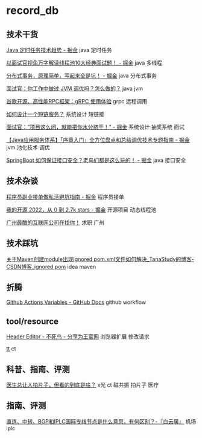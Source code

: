 # record_db

## 技术干货
[Java 定时任务技术趋势 - 掘金](https://juejin.cn/post/7127551400824799263)    java 定时任务

[以面试官视角万字解读线程池10大经典面试题！ - 掘金](https://juejin.cn/post/7137186083074703391)    java 多线程

[分布式事务，原理简单，写起来全是坑！ - 掘金](https://juejin.cn/post/7110762693732089886)    java 分布式事务

[面试官：你工作中做过 JVM 调优吗？怎么做的？](http://mp.weixin.qq.com/s?__biz=MzAwMTk4NjM1MA==&mid=2247509537&idx=1&sn=a114f2ae33c62cabdf0097a3ba7eacd1&chksm=9ad3bc60ada43576d24fa233fba0012ecd6528f347a69ca459357f9f25104d5cb4b570050cbb&mpshare=1&scene=23&srcid=1008rqDyDZTPs4l9Xvq000xr&sharer_sharetime=1675701393964&sharer_shareid=165d672b1d816e8d8948659a2949584f#rd)    java jvm

[谷歌开源、高性能RPC框架：gRPC 使用体验](http://mp.weixin.qq.com/s?__biz=MjM5ODYwMjI2MA==&mid=2649775909&idx=1&sn=59f293638c0a99eb543cc22dd2667403&chksm=becccc5e89bb4548bfa33f6686bcedc67325d0bb7f828e26a7a3b8da1a837ba9d7d98449a64b&mpshare=1&scene=23&srcid=0207xTh1cMDe52roIZHVq4BI&sharer_sharetime=1675779912011&sharer_shareid=165d672b1d816e8d8948659a2949584f#rd)    grpc 远程调用

[如何设计一个短链服务？](http://mp.weixin.qq.com/s?__biz=MzkwNjMwMTgzMQ==&mid=2247498211&idx=1&sn=8200f9b4a36f816aef78bd3c3a300997&chksm=c0e8210bf79fa81dea386078e0d0c120d8ee51800cde119a5f216e0a9df3d0c24deba5f45b82&mpshare=1&scene=23&srcid=0924VcnqEMyy9rO2e5Zi3Be6&sharer_sharetime=1675784604361&sharer_shareid=165d672b1d816e8d8948659a2949584f#rd)    系统设计 短链接

[面试官：“项目这么问，就能把你水分挤干！” - 掘金](https://juejin.cn/post/7196698315835064376)    系统设计 抽奖系统 面试

[【Java应用服务体系】「序章入门」全方位盘点和总结调优技术专题指南 - 掘金](https://juejin.cn/post/7190764134521110588)    jvm 池化技术 调优

[SpringBoot 如何保证接口安全？老鸟们都是这么玩的！ - 掘金](https://juejin.cn/post/7195355046065176631)    java 接口安全

## 技术杂谈
[程序员副业接单做私活避坑指南 - 掘金](https://juejin.cn/post/7195085041456644154)    程序员接单

[我的开源 2022，从 0 到 2.7k stars - 掘金](https://juejin.cn/post/7189878373542281274)    开源项目 动态线程池

[广州最酷的互联网公司在找你！](http://mp.weixin.qq.com/s?__biz=Mzg4NjUxMzg5MA==&mid=2247489050&idx=1&sn=38b9e625359c8c29765bf7b6b9b38dbb&chksm=cf99df97f8ee5681c05867067ea86e008de2b5e50dd851633f78a82110366902f657e560c3c4&mpshare=1&scene=23&srcid=0307ZLIhJ1JUywnMzJ3Hw28U&sharer_sharetime=1676054618804&sharer_shareid=165d672b1d816e8d8948659a2949584f#rd)    求职 广州

## 技术踩坑
[关于Maven创建module出现Ignored pom.xml文件如何解决_TanaStudy的博客-CSDN博客_ignored pom](https://blog.csdn.net/weixin_43901865/article/details/112596443)    idea maven

## 折腾
[Github Actions Variables - GitHub Docs](https://docs.github.com/en/actions/learn-github-actions/variables)    github workflow

## tool/resource
[Header Editor - 不死鸟 - 分享为王官网](https://iui.su/1927/)    浏览器扩展 修改请求

[tt](https://google.com)    ct

## 科普、指南、评测
[医生总让人拍片子，但看的到底是啥？](http://mp.weixin.qq.com/s?__biz=MjA1ODMxMDQwMQ==&mid=2657805626&idx=1&sn=db60144f3c01de3ae866ea1c1700b247&chksm=490ee1547e7968420c9acd4796d3e7fbdf8807104e2c070c1fd79317552a19198aad8c74b3d4&mpshare=1&scene=23&srcid=1029bBkivwJCAVpbtYFZWVxR&sharer_sharetime=1675783387981&sharer_shareid=165d672b1d816e8d8948659a2949584f#rd)    x光 ct 磁共振 拍片子 医疗

## 指南、评测
[直连、中转、BGP和IPLC国际专线节点是什么意思，有何区别？-『白云居』](https://baiyunju.cc/9413)    机场 iplc

